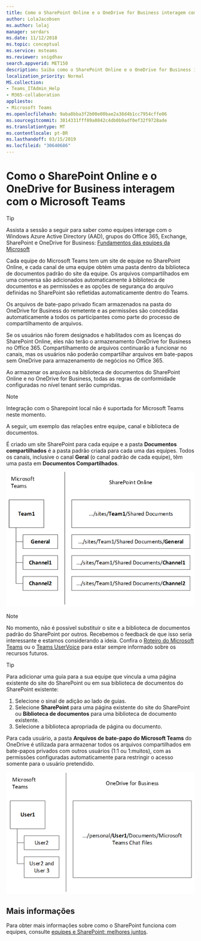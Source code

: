 ```yaml
---
title: Como o SharePoint Online e o OneDrive for Business interagem com o Microsoft Teams
author: LolaJacobsen
ms.author: lolaj
manager: serdars
ms.date: 11/12/2018
ms.topic: conceptual
ms.service: msteams
ms.reviewer: snigdhav
search.appverid: MET150
description: Saiba como o SharePoint Online e o OneDrive for Business interagem com o Microsoft Teams, como arquivos de bate-papo provados são armazenados e a relação entre equipe, canal e biblioteca de documentos.
localization_priority: Normal
MS.collection:
- Teams_ITAdmin_Help
- M365-collaboration
appliesto:
- Microsoft Teams
ms.openlocfilehash: 9aba8bba3f2b00e00bae2a38d4b1cc7954cffe06
ms.sourcegitcommit: 3014331fff89a0842c4db0b9adf0ef32f9728ade
ms.translationtype: MT
ms.contentlocale: pt-BR
ms.lasthandoff: 03/15/2019
ms.locfileid: "30640686"
---
```

<a name="how-sharepoint-online-and-onedrive-for-business-interact-with-microsoft-teams"></a>Como o SharePoint Online e o OneDrive for Business interagem com o Microsoft Teams
=============================================================================

> [!Tip]
> Assista a sessão a seguir para saber como equipes interage com o Windows Azure Active Directory (AAD), grupos do Office 365, Exchange, SharePoint e OneDrive for Business: [Fundamentos das equipes da Microsoft](https://aka.ms/teams-foundations)

Cada equipe do Microsoft Teams tem um site de equipe no SharePoint Online, e cada canal de uma equipe obtém uma pasta dentro da biblioteca de documentos padrão do site da equipe. Os arquivos compartilhados em uma conversa são adicionados automaticamente à biblioteca de documentos e as permissões e as opções de segurança do arquivo definidas no SharePoint são refletidas automaticamente dentro do Teams.

Os arquivos de bate-papo privado ficam armazenados na pasta do OneDrive for Business do remetente e as permissões são concedidas automaticamente a todos os participantes como parte do processo de compartilhamento de arquivos.

Se os usuários não forem designados e habilitados com as licenças do SharePoint Online, eles não terão o armazenamento OneDrive for Business no Office 365. Compartilhamento de arquivos continuarão a funcionar no canais, mas os usuários não poderão compartilhar arquivos em bate-papos sem OneDrive para armazenamento de negócios no Office 365.

Ao armazenar os arquivos na biblioteca de documentos do SharePoint Online e no OneDrive for Business, todas as regras de conformidade configuradas no nível tenant serão cumpridas. 

> [!NOTE]
> Integração com o Sharepoint local não é suportada for Microsoft Teams neste momento.

A seguir, um exemplo das relações entre equipe, canal e biblioteca de documentos.

É criado um site SharePoint para cada equipe e a pasta **Documentos compartilhados** é a pasta padrão criada para cada uma das equipes. Todos os canais, inclusive o canal **Geral** (o canal padrão de cada equipe), têm uma pasta em **Documentos Compartilhados**.

![Diagrama das pastas de documentos selecionados no SharePoint Online para uma equipe e seus canais no Microsoft Teams.](media/Understand_how_SharePoint_Online_and_OneDrive_for_Business_interact_with_Microsoft_Teams_image1.png)

> [!NOTE]
> No momento, não é possível substituir o site e a biblioteca de documentos padrão do SharePoint por outros. Recebemos o feedback de que isso seria interessante e estamos considerando a ideia. Confira o [Roteiro do Microsoft Teams](https://aka.ms/teamsroadmap) ou o [Teams UserVoice](https://aka.ms/TeamsUserVoice) para estar sempre informado sobre os recursos futuros.

> [!TIP]
> Para adicionar uma guia para a sua equipe que vincula a uma página existente do site do SharePoint ou em sua biblioteca de documentos do SharePoint existente:
> 1. Selecione o sinal de adição ao lado de guias.
> 2. Selecione **SharePoint** para uma página existente do site do SharePoint ou **Biblioteca de documentos** para uma biblioteca de documento existente.
> 3. Selecione a biblioteca apropriada de página ou documento.

Para cada usuário, a pasta **Arquivos de bate-papo do Microsoft Teams** do OneDrive é utilizada para armazenar todos os arquivos compartilhados em bate-papos privados com outros usuários (1:1 ou 1:muitos), com as permissões configuradas automaticamente para restringir o acesso somente para o usuário pretendido.

![Diagrama da pasta do OneDrive, nomeada como Arquivos de Bate-papo do Microsoft Teams para o bate-papo de cada usuário.](media/Understand_how_SharePoint_Online_and_OneDrive_for_Business_interact_with_Microsoft_Teams_image2.png)

<a name="more-information"></a>Mais informações
----------------

Para obter mais informações sobre como o SharePoint funciona com equipes, consulte [equipes e SharePoint: melhores juntos](https://techcommunity.microsoft.com/t5/Microsoft-SharePoint-Blog/SharePoint-and-Teams-Better-Together/ba-p/189593).


